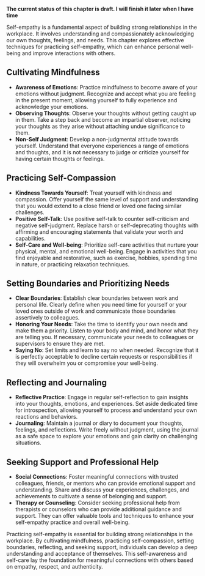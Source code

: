 **The current status of this chapter is draft. I will finish it later when I have time**

Self-empathy is a fundamental aspect of building strong relationships in the workplace. It involves understanding and compassionately acknowledging our own thoughts, feelings, and needs. This chapter explores effective techniques for practicing self-empathy, which can enhance personal well-being and improve interactions with others.

Cultivating Mindfulness
-----------------------

* **Awareness of Emotions**: Practice mindfulness to become aware of your emotions without judgment. Recognize and accept what you are feeling in the present moment, allowing yourself to fully experience and acknowledge your emotions.
* **Observing Thoughts**: Observe your thoughts without getting caught up in them. Take a step back and become an impartial observer, noticing your thoughts as they arise without attaching undue significance to them.
* **Non-Self Judgment**: Develop a non-judgmental attitude towards yourself. Understand that everyone experiences a range of emotions and thoughts, and it is not necessary to judge or criticize yourself for having certain thoughts or feelings.

Practicing Self-Compassion
--------------------------

* **Kindness Towards Yourself**: Treat yourself with kindness and compassion. Offer yourself the same level of support and understanding that you would extend to a close friend or loved one facing similar challenges.
* **Positive Self-Talk**: Use positive self-talk to counter self-criticism and negative self-judgment. Replace harsh or self-deprecating thoughts with affirming and encouraging statements that validate your worth and capabilities.
* **Self-Care and Well-being**: Prioritize self-care activities that nurture your physical, mental, and emotional well-being. Engage in activities that you find enjoyable and restorative, such as exercise, hobbies, spending time in nature, or practicing relaxation techniques.

Setting Boundaries and Prioritizing Needs
-----------------------------------------

* **Clear Boundaries**: Establish clear boundaries between work and personal life. Clearly define when you need time for yourself or your loved ones outside of work and communicate those boundaries assertively to colleagues.
* **Honoring Your Needs**: Take the time to identify your own needs and make them a priority. Listen to your body and mind, and honor what they are telling you. If necessary, communicate your needs to colleagues or supervisors to ensure they are met.
* **Saying No**: Set limits and learn to say no when needed. Recognize that it is perfectly acceptable to decline certain requests or responsibilities if they will overwhelm you or compromise your well-being.

Reflecting and Journaling
-------------------------

* **Reflective Practice**: Engage in regular self-reflection to gain insights into your thoughts, emotions, and experiences. Set aside dedicated time for introspection, allowing yourself to process and understand your own reactions and behaviors.
* **Journaling**: Maintain a journal or diary to document your thoughts, feelings, and reflections. Write freely without judgment, using the journal as a safe space to explore your emotions and gain clarity on challenging situations.

Seeking Support and Professional Help
-------------------------------------

* **Social Connections**: Foster meaningful connections with trusted colleagues, friends, or mentors who can provide emotional support and understanding. Share and discuss your experiences, challenges, and achievements to cultivate a sense of belonging and support.
* **Therapy or Counseling**: Consider seeking professional help from therapists or counselors who can provide additional guidance and support. They can offer valuable tools and techniques to enhance your self-empathy practice and overall well-being.

Practicing self-empathy is essential for building strong relationships in the workplace. By cultivating mindfulness, practicing self-compassion, setting boundaries, reflecting, and seeking support, individuals can develop a deep understanding and acceptance of themselves. This self-awareness and self-care lay the foundation for meaningful connections with others based on empathy, respect, and authenticity.
